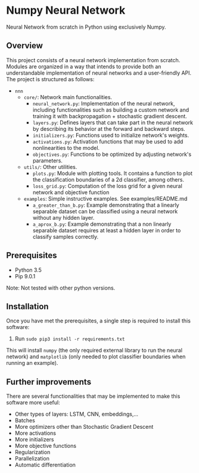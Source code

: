 # Numpy Neural Network
Neural Network from scratch in Python using exclusively Numpy.
## Overview

This project consists of a neural network implementation from scratch. Modules are organized in a way that intends to provide both an understandable implementation of neural networks and a user-friendly API.
The project is structured as follows:
- `nnn`
    - `core/`: Network main functionalities. 
        - `neural_network.py`: Implementation of the neural network, including functionalities such as building a custom network and training it with backpropagation + stochastic gradient descent.
        - `layers.py`: Defines layers that can take part in the neural network by describing its behavior at the forward and backward steps.
        - `initializers.py`: Functions used to initialize network's weights.
        - `activations.py`: Activation functions that may be used to add nonlinearities to the model.
        - `objectives.py`: Functions to be optimized by adjusting network's parameters.
    - `utils/`: Other utilities.
        - `plots.py`: Module with plotting tools. It contains a function to plot the classification boundaries of a 2d classifier, among others.
        - `loss_grid.py`: Computation of the loss grid for a given neural network and objective function
    - `examples`: Simple instructive examples. See examples/README.md
        - `a_greater_than_b.py`: Example demonstrating that a linearly separable dataset can be classified using a neural network without any hidden layer.
        - `a_aprox_b.py`: Example demonstrating that a non linearly separable dataset requires at least a hidden layer in order to classify samples correctly.

## Prerequisites

- Python 3.5
- Pip 9.0.1

Note: Not tested with other python versions.

## Installation
Once you have met the prerequisites, a single step is required to install this software:
1. Run `sudo pip3 install -r requirements.txt`

This will install `numpy` (the only required external library to run the neural network) and `matplotlib` (only needed to plot classifier boundaries when running an example).

## Further improvements

There are several functionalities that may be implemented to make this software more useful:
- Other types of layers: LSTM, CNN, embeddings,...
- Batches
- More optimizers other than Stochastic Gradient Descent
- More activations
- More initializers
- More objective functions
- Regularization
- Parallelization
- Automatic differentiation
